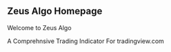 ## Zeus Algo Homepage
Welcome to Zeus Algo

A Comprehnsive Trading Indicator For tradingview.com
##
